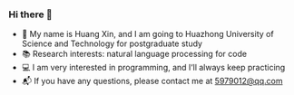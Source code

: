 ### Hi there 👋

<!--
**isHuangXin/isHuangXin** is a ✨ _special_ ✨ repository because its `README.md` (this file) appears on your GitHub profile.

Here are some ideas to get you started:

- 🔭 I’m currently working on ...
- 🌱 I’m currently learning ...
- 👯 I’m looking to collaborate on ...
- 🤔 I’m looking for help with ...
- 💬 Ask me about ...
- 📫 How to reach me: ...
- 😄 Pronouns: ...
- ⚡ Fun fact: ...
-->

- 🍊 My name is Huang Xin, and I am going to Huazhong University of Science and Technology for postgraduate study
- 📚 Research interests: natural language processing for code
- 💻 I am very interested in programming, and I‘ll always keep practicing
- 📬 If you have any questions, please contact me at 5979012@qq.com
